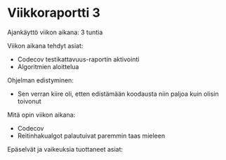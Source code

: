 # Viikkoraportti 3

Ajankäyttö viikon aikana: 3 tuntia

Viikon aikana tehdyt asiat:
* Codecov testikattavuus-raportin aktivointi
* Algoritmien aloittelua

Ohjelman edistyminen:
* Sen verran kiire oli, etten edistämään koodausta niin paljoa kuin olisin toivonut

Mitä opin viikon aikana:
* Codecov
* Reitinhakualgot palautuivat paremmin taas mieleen

Epäselvät ja vaikeuksia tuottaneet asiat:
